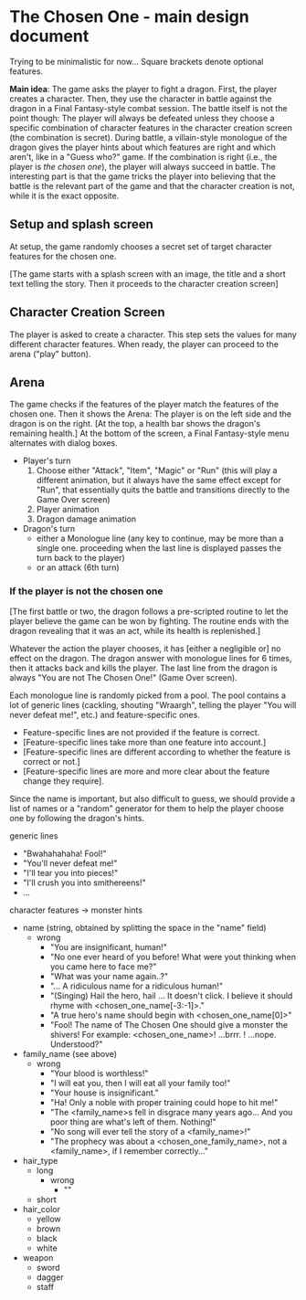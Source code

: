 # The Chosen One - main design document

Trying to be minimalistic for now... Square brackets denote optional features.

**Main idea**: The game asks the player to fight a dragon. First, the player creates a character. Then, they use the character in battle against the dragon in a Final Fantasy-style combat session. The battle itself is not the point though: The player will always be defeated unless they choose a specific combination of character features in the character creation screen (the combination is secret). During battle, a villain-style monologue of the dragon gives the player hints about which features are right and which aren't, like in a "Guess who?" game. If the combination is right (i.e., the player is *the chosen one*), the player will always succeed in battle. The interesting part is that the game tricks the player into believing that the battle is the relevant part of the game and that the character creation is not, while it is the exact opposite.

## Setup and splash screen
At setup, the game randomly chooses a secret set of target character features for the chosen one.

[The game starts with a splash screen with an image, the title and a short text telling the story. Then it proceeds to the character creation screen]

## Character Creation Screen
The player is asked to create a character. This step sets the values for many different character features. When ready, the player can proceed to the arena ("play" button).

## Arena
The game checks if the features of the player match the features of the chosen one. Then it shows the Arena: The player is on the left side and the dragon is on the right. [At the top, a health bar shows the dragon's remaining health.] At the bottom of the screen, a Final Fantasy-style menu alternates with dialog boxes.

- Player's turn
	1. Choose either "Attack", "Item", "Magic" or "Run" (this will play a different animation, but it always have the same effect except for "Run", that essentially quits the battle and transitions directly to the Game Over screen)
	2. Player animation
	3. Dragon damage animation
- Dragon's turn
	- either a Monologue line (any key to continue, may be more than a single one. proceeding when the last line is displayed passes the turn back to the player)
	- or an attack (6th turn)

### If the player is not the chosen one
[The first battle or two, the dragon follows a pre-scripted routine to let the player believe the game can be won by fighting. The routine ends with the dragon revealing that it was an act, while its health is replenished.]

Whatever the action the player chooses, it has [either a negligible or] no effect on the dragon. The dragon answer with monologue lines for 6 times, then it attacks back and kills the player. The last line from the dragon is always "You are not The Chosen One!" (Game Over screen).

Each monologue line is randomly picked from a pool. The pool contains a lot of generic lines (cackling, shouting "Wraargh", telling the player "You will never defeat me!", etc.) and feature-specific ones.
- Feature-specific lines are not provided if the feature is correct.
- [Feature-specific lines take more than one feature into account.]
- [Feature-specific lines are different according to whether the feature is correct or not.]
- [Feature-specific lines are more and more clear about the feature change they require].

Since the name is important, but also difficult to guess, we should provide a list of names or a "random" generator for them to help the player choose one by following the dragon's hints.

generic lines
- "Bwahahahaha! Fool!"
- "You'll never defeat me!"
- "I'll tear you into pieces!"
- "I'll crush you into smithereens!"
- ...

character features -> monster hints
- name (string, obtained by splitting the space in the "name" field)
	- wrong
		- "You are insignificant, human!"
		- "No one ever heard of you before! What were yout thinking when you came here to face me?"
		- "What was your name again..?"
		- "<name>... A ridiculous name for a ridiculous human!"
		- "(Singing) Hail the hero, hail <name>... It doesn't click. I believe it should rhyme with <chosen_one_name[-3:-1]>."
		- "A true hero's name should begin with <chosen_one_name[0]>"
		- "Fool! The name of The Chosen One should give a monster the shivers! For example: <chosen_one_name>! ...brrr. <name>! ...nope. Understood?"
- family_name (see above)
	- wrong
		- "Your blood is worthless!"
		- "I will eat you, then I will eat all your family too!"
		- "Your house is insignificant."
		- "Ha! Only a noble with proper training could hope to hit me!"
		- "The <family_name>s fell in disgrace many years ago... And you poor thing are what's left of them. Nothing!"
		- "No song will ever tell the story of a <family_name>!"
		- "The prophecy was about a <chosen_one_family_name>, not a <family_name>, if I remember correctly..."
- hair_type
	- long
		- wrong
			- ""
	- short
- hair_color
	- yellow
	- brown
	- black
	- white
- weapon
	- sword
	- dagger
	- staff
